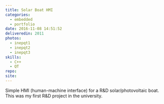 ```yaml
---
title: Solar Boat HMI
categories:
  - embedded
  - portfolio
date: 2016-11-08 14:51:52
deliveredin: 2011
photos:
  - inepqt1
  - inepqt2
  - inepqt3
skills:
  - C++
  - QT
repo:
site:
---
```

Simple HMI (human-machine interface) for a R&D solar/photovoltaic boat. This was my first R&D project in the university.
